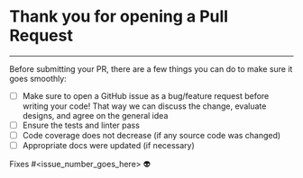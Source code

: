 # Thank you for opening a Pull Request

---

Before submitting your PR, there are a few things you can do to make sure it goes smoothly:

- [ ] Make sure to open a GitHub issue as a bug/feature request before writing your code!  That way we can discuss the change, evaluate designs, and agree on the general idea
- [ ] Ensure the tests and linter pass
- [ ] Code coverage does not decrease (if any source code was changed)
- [ ] Appropriate docs were updated (if necessary)

Fixes #<issue_number_goes_here> 👽
